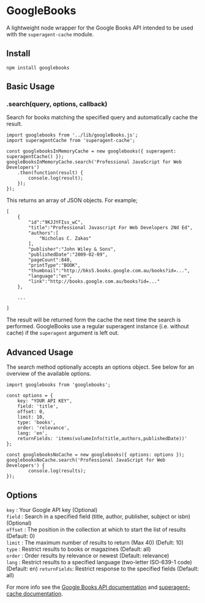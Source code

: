 # GoogleBooks

A lightweight node wrapper for the Google Books API intended to be used with the `superagent-cache` module.

## Install

    npm install googlebooks

## Basic Usage

### .search(query, options, callback)

Search for books matching the specified query and automatically cache the result.

	import googlebooks from '../lib/googleBooks.js';
	import superagentCache from 'superagent-cache';

	const googlebooksInMemoryCache = new googlebooks({ superagent: superagentCache() });
	googleBooksInMemoryCache.search('Professional JavaScript for Web Developers')
		.then(function(result) {
			console.log(result);
		});
	});

This returns an array of JSON objects. For example;

	[
		{
			"id":"9KJJYFIss_wC",
			"title":"Professional Javascript For Web Developers 2Nd Ed",
			"authors":[
				"Nicholas C. Zakas"
			],
			"publisher":"John Wiley & Sons",
			"publishedDate":"2009-02-09",
			"pageCount":840,
			"printType":"BOOK",
			"thumbnail":"http://bks5.books.google.com.au/books?id=...",
			"language":"en",
			"link":"http://books.google.com.au/books?id=..."
		},

		...

	]

The result will be returned form the cache the next time the search is performed. GoogleBooks use a regular superagent instance (i.e. without cache) if the `superagent` argument is left out.

## Advanced Usage

The search method optionally accepts an options object. See below for an overview of the available options.

	import googlebooks from 'googlebooks';

	const options = {
		key: "YOUR API KEY",
		field: 'title',
		offset: 0,
		limit: 10,
		type: 'books',
		order: 'relevance',
		lang: 'en',
		returnFields: 'items(volumeInfo(title,authors,publishedDate))'
	};

	const googlebooksNoCache = new googlebooks({ options: options });
	googlebooksNoCache.search('Professional JavaScript for Web Developers') {
			console.log(results);
	});

## Options

`key` : Your Google API key (Optional)   
`field` : Search in a specified field (title, author, publisher, subject or isbn) (Optional)   
`offset` : The position in the collection at which to start the list of results (Default: 0)   
`limit` : The maximum number of results to return (Max 40) (Defult: 10)   
`type` : Restrict results to books or magazines (Default: all)   
`order` : Order results by relevance or newest (Default: relevance)   
`lang` : Restrict results to a specified language (two-letter ISO-639-1 code) (Default: en)
`returnFields`: Restrict response to the specified fields (Default: all)

For more info see the [Google Books API documentation](http://code.google.com/apis/books/docs/v1/using.html) and [superagent-cache documentation](https://github.com/jpodwys/superagent-cache).